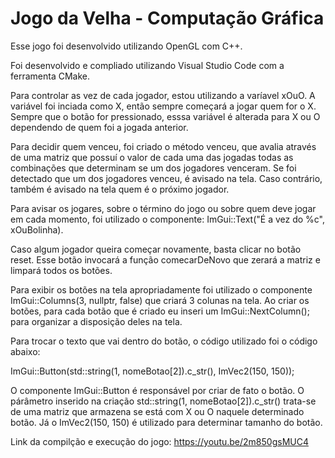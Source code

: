 # Jogo da Velha - Computação Gráfica

Esse jogo foi desenvolvido utilizando OpenGL com C++.

Foi desenvolvido e compliado utilizando Visual Studio Code com a ferramenta CMake.

Para controlar as vez de cada jogador, estou utilizando a varíavel xOuO. A variável foi inciada como X, então sempre começará a jogar quem for o X.
Sempre que o botão for pressionado, esssa variável é alterada para X ou O dependendo de quem foi a jogada anterior.

Para decidir quem venceu, foi criado o método venceu, que avalia através de uma matriz que possuí o valor de cada uma das jogadas todas as combinações que determinam se um dos jogadores venceram. Se foi detectado que um dos jogadores venceu, é avisado na tela. Caso contrário, também é avisado na tela quem é o próximo jogador.

Para avisar os jogares, sobre o término do jogo ou sobre quem deve jogar em cada momento, foi utilizado o componente: ImGui::Text("É a vez do %c", xOuBolinha).

Caso algum jogador queira começar novamente, basta clicar no botão reset. Esse botão invocará a função comecarDeNovo que zerará a matriz e limpará todos os botões.

Para exibir os botões na tela apropriadamente foi utilizado o componente ImGui::Columns(3, nullptr, false) que criará 3 colunas na tela. Ao criar os botões, para cada botão que é criado eu inseri um  ImGui::NextColumn(); para organizar a disposição deles na tela.

Para trocar o texto que vai dentro do botão, o código utilizado foi o código abaixo:

ImGui::Button(std::string(1, nomeBotao[2]).c_str(), ImVec2(150, 150));

O componente ImGui::Button é responsável por criar de fato o botão. O párâmetro inserido na criação std::string(1, nomeBotao[2]).c_str() trata-se de uma matriz que armazena se está com X ou O naquele determinado botão. Já o ImVec2(150, 150) é utilizado para determinar tamanho do botão.

Link da compilção e execução do jogo: https://youtu.be/2m850gsMUC4
